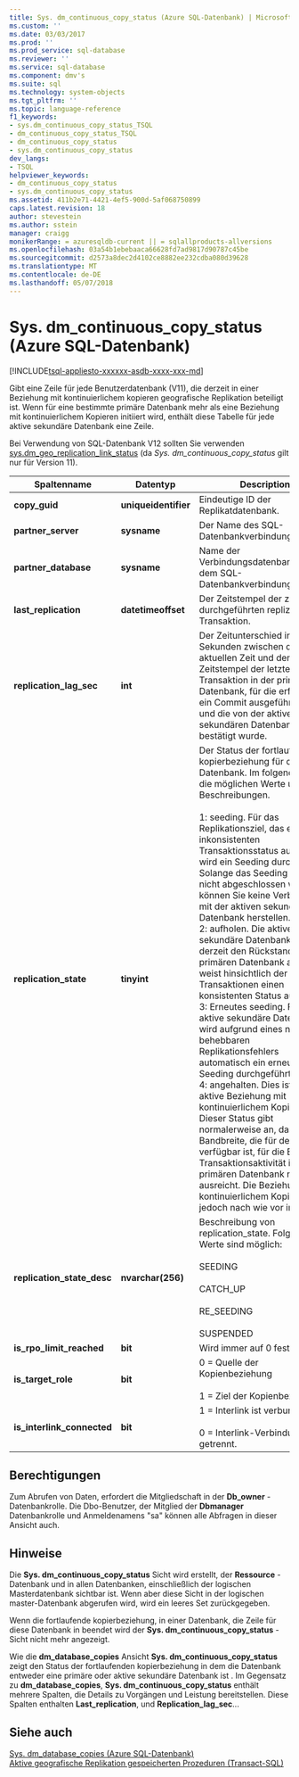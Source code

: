 ```yaml
---
title: Sys. dm_continuous_copy_status (Azure SQL-Datenbank) | Microsoft Docs
ms.custom: ''
ms.date: 03/03/2017
ms.prod: ''
ms.prod_service: sql-database
ms.reviewer: ''
ms.service: sql-database
ms.component: dmv's
ms.suite: sql
ms.technology: system-objects
ms.tgt_pltfrm: ''
ms.topic: language-reference
f1_keywords:
- sys.dm_continuous_copy_status_TSQL
- dm_continuous_copy_status_TSQL
- dm_continuous_copy_status
- sys.dm_continuous_copy_status
dev_langs:
- TSQL
helpviewer_keywords:
- dm_continuous_copy_status
- sys.dm_continuous_copy_status
ms.assetid: 411b2e71-4421-4ef5-900d-5af068750899
caps.latest.revision: 18
author: stevestein
ms.author: sstein
manager: craigg
monikerRange: = azuresqldb-current || = sqlallproducts-allversions
ms.openlocfilehash: 03a54b1ebebaaca66628fd7ad9817d90787c45be
ms.sourcegitcommit: d2573a8dec2d4102ce8882ee232cdba080d39628
ms.translationtype: MT
ms.contentlocale: de-DE
ms.lasthandoff: 05/07/2018
---
```

# <a name="sysdmcontinuouscopystatus-azure-sql-database"></a>Sys. dm_continuous_copy_status (Azure SQL-Datenbank)
[!INCLUDE[tsql-appliesto-xxxxxx-asdb-xxxx-xxx-md](../../includes/tsql-appliesto-xxxxxx-asdb-xxxx-xxx-md.md)]

  Gibt eine Zeile für jede Benutzerdatenbank (V11), die derzeit in einer Beziehung mit kontinuierlichem kopieren geografische Replikation beteiligt ist. Wenn für eine bestimmte primäre Datenbank mehr als eine Beziehung mit kontinuierlichem Kopieren initiiert wird, enthält diese Tabelle für jede aktive sekundäre Datenbank eine Zeile.  
  
Bei Verwendung von SQL-Datenbank V12 sollten Sie verwenden [sys.dm_geo_replication_link_status](../../relational-databases/system-dynamic-management-views/sys-dm-geo-replication-link-status-azure-sql-database.md) (da *Sys. dm_continuous_copy_status* gilt nur für Version 11).

  
|Spaltenname|Datentyp|Description|  
|-----------------|---------------|-----------------|  
|**copy_guid**|**uniqueidentifier**|Eindeutige ID der Replikatdatenbank.|  
|**partner_server**|**sysname**|Der Name des SQL-Datenbankverbindungsservers.|  
|**partner_database**|**sysname**|Name der Verbindungsdatenbank auf dem SQL-Datenbankverbindungsserver.|  
|**last_replication**|**datetimeoffset**|Der Zeitstempel der zuletzt durchgeführten replizierten Transaktion.|  
|**replication_lag_sec**|**int**|Der Zeitunterschied in Sekunden zwischen der aktuellen Zeit und dem Zeitstempel der letzten Transaktion in der primären Datenbank, für die erfolgreich ein Commit ausgeführt wurde und die von der aktiven sekundären Datenbank nicht bestätigt wurde.|  
|**replication_state**|**tinyint**|Der Status der fortlaufenden kopierbeziehung für diese Datenbank. Im folgenden sind die möglichen Werte und deren Beschreibungen.<br /><br /> 1: seeding. Für das Replikationsziel, das einen inkonsistenten Transaktionsstatus aufweist, wird ein Seeding durchgeführt. Solange das Seeding noch nicht abgeschlossen wurde, können Sie keine Verbindung mit der aktiven sekundären Datenbank herstellen. <br />2: aufholen. Die aktive sekundäre Datenbank holt derzeit den Rückstand zur primären Datenbank auf und weist hinsichtlich der Transaktionen einen konsistenten Status auf.<br />3: Erneutes seeding. Für die aktive sekundäre Datenbank wird aufgrund eines nicht behebbaren Replikationsfehlers automatisch ein erneutes Seeding durchgeführt.<br />4: angehalten. Dies ist keine aktive Beziehung mit kontinuierlichem Kopieren. Dieser Status gibt normalerweise an, dass die Bandbreite, die für den Interlink verfügbar ist, für die Ebene der Transaktionsaktivität in der primären Datenbank nicht ausreicht. Die Beziehung mit kontinuierlichem Kopieren ist jedoch nach wie vor intakt.|  
|**replication_state_desc**|**nvarchar(256)**|Beschreibung von replication_state. Folgende Werte sind möglich:<br /><br /> SEEDING<br /><br /> CATCH_UP<br /><br /> RE_SEEDING<br /><br /> SUSPENDED|  
|**is_rpo_limit_reached**|**bit**|Wird immer auf 0 festgelegt.|  
|**is_target_role**|**bit**|0 = Quelle der Kopienbeziehung<br /><br /> 1 = Ziel der Kopienbeziehung|  
|**is_interlink_connected**|**bit**|1 = Interlink ist verbunden.<br /><br /> 0 = Interlink-Verbindung ist getrennt.|  
  
## <a name="permissions"></a>Berechtigungen  
 Zum Abrufen von Daten, erfordert die Mitgliedschaft in der **Db_owner** -Datenbankrolle. Die Dbo-Benutzer, der Mitglied der **Dbmanager** Datenbankrolle und Anmeldenamens "sa" können alle Abfragen in dieser Ansicht auch.  
  
## <a name="remarks"></a>Hinweise  
 Die **Sys. dm_continuous_copy_status** Sicht wird erstellt, der **Ressource** -Datenbank und in allen Datenbanken, einschließlich der logischen Masterdatenbank sichtbar ist. Wenn aber diese Sicht in der logischen master-Datenbank abgerufen wird, wird ein leeres Set zurückgegeben.  
  
 Wenn die fortlaufende kopierbeziehung, in einer Datenbank, die Zeile für diese Datenbank in beendet wird der **Sys. dm_continuous_copy_status** -Sicht nicht mehr angezeigt.  
  
 Wie die **dm_database_copies** Ansicht **Sys. dm_continuous_copy_status** zeigt den Status der fortlaufenden kopierbeziehung in dem die Datenbank entweder eine primäre oder aktive sekundäre Datenbank ist . Im Gegensatz zu **dm_database_copies**, **Sys. dm_continuous_copy_status** enthält mehrere Spalten, die Details zu Vorgängen und Leistung bereitstellen. Diese Spalten enthalten **Last_replication**, und **Replication_lag_sec**...  
  
## <a name="see-also"></a>Siehe auch  
 [Sys. dm_database_copies &#40;Azure SQL-Datenbank&#41;](../../relational-databases/system-dynamic-management-views/sys-dm-database-copies-azure-sql-database.md)   
 [Aktive geografische Replikation gespeicherten Prozeduren &#40;Transact-SQL&#41;](http://msdn.microsoft.com/library/81658ee4-4422-4d73-bf7a-86a07422cb0d)  
  
  
